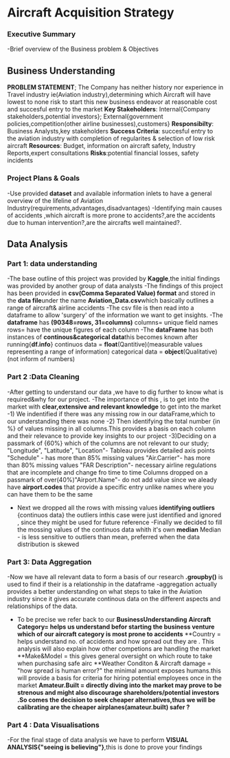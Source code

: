 # Aircraft Acquisition Strategy

### Executive Summary
-Brief overview of the Business problem & Objectives

## Business Understanding
**PROBLEM STATEMENT**; The  Company has neither history nor experience in Travel industry ie(Aviation industry),determining which Aircraft will have lowest to none risk to start this new business endeavor at reasonable cost and succesful entry to the market
**Key Stakeholders**: Internal{Company stakeholders,potential investors}; External{government policies,competition(other airline businesses),customers}
**Responsibilty**: Business Analysts,key stakeholders
**Success Criteria**: succesful entry to the aviation industry with completion of regularites & selection of low risk aircraft
**Resources**: Budget, information on aircraft safety, Industry Reports,expert consultations
**Risks**:potential financial losses, safety incidents

### Project Plans & Goals
-Use provided **dataset** and available information inlets to have a general overview of the lifeline of Aviation Industry(requirements,advantages,disadvantages)
-Identifying main causes of accidents ,which aircraft is more prone to accidents?,are the  accidents due to human intervention?,are the aircrafts well maintained?.

## Data Analysis
### Part 1: data understanding
-The base outline of this project was provided by **Kaggle**,the initial findings was provided by another group of data analysts
-The findings of this project has been provided in **csv(Comma Separated Value) format** and stored in the **data file**under the name **Aviation_Data.csv**which basically outlines a range of aircraft& airline accidents
-The csv file is then read into a dataframe to allow 'surgery' of the information we want to get insights.
-The **dataframe** has **(90348=rows, 31=columns)** 
columns= unique field names
rows= have the unique figures of each column
-The **dataFrame** has both instances of **continous&categorical data**this becomes known after running{**df.info**}
continuos data = **float**(Qantitive)(measurable values representing a range of information)
categorical data = **object**(Qualitative)(not inform of numbers)

### Part 2 :Data Cleaning
-After getting to understand our data ,we have to dig further to know what is required&why for our project.
-The importance of this , is to get into the market with **clear,extensive and relevant knowledge** to get into the market
-1) We indentified if there was any missing row in our dataFrame,which to our understanding there was none
-2) Then identifying the total number {in %} of  values missing in all columns.This provides a basis on each column and their relevance to provide key insights to our project
-3)Deciding on a passmark of {60%} which of the columns are not relevant to our study;
"Longitude", "Latitude", "Location"- Tableau provides detailed axis points
"Schedule" - has more than 85% missing values 
"Air.Carrier"- has more than 80% missing values
"FAR Description"- necessary airline regulations that are incomplete and change fro time to time
Columns dropped on a passmark of over(40%)"Airport.Name"- do not add value since we aleady have **airport.codes** that provide a specific entry unlike names where you can have them to be the same
- Next we dropped all the rows with missing values
**identifying outliers** {continuos data} the outliers inthis case were just identified and ignored , since they might be used for future reference 
-Finally we decided to fill the mossing values of the continuos data whith it's own **median**
Median - is less sensitive to outliers than mean, preferred when the data distribution is skewed
### Part 3: Data Aggregation
-Now we have all relevant data to form a basis of our research
**.groupby()** is used to find if their is a relationship in the dataframe
-aggregation actually provides a better understanding  on what steps to take in the Aviation industry since it gives accurate continous data on the different aspects and relationships of the data.
- To be precise we refer back to our **BusinessUnderstanding**
**Aircraft Category= helps us understand befor starting the business venture which of our aircraft category is most prone to accidents**
**Country = helps understand no. of accidents and how spread out they are . This analysis will also explain how other competions are handling the market
**Make&Model = this gives general oversight on which route to take when purchasing safe airc 
**Weather Conditon & Aircraft damage = "how spread is human error?" the minimal amount exposes humans.this will provide a basis for criteria for hiring potential employees once in the market
**Amateur.Built = directly diving into the market may prove to be strenous and might also discourage shareholders/potential investors .So comes the decision to seek cheaper alternatives,thus we will be calibrating are the cheaper airplanes(amateur.built) safer ?**
### Part 4 : Data Visualisations
-For the final stage of data analysis we have to perform **VISUAL ANALYSIS{"seeing is believing"}**,this is done to prove your findings